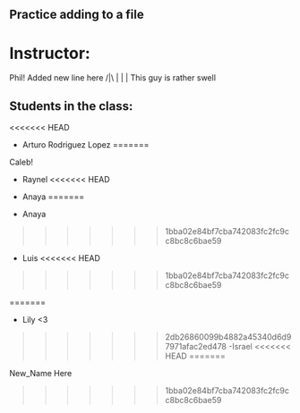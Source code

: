 ## Practice adding to a file

# Instructor:
Phil! Added new line here
/|\ 
 |
 |
 | This guy is rather swell

## Students in the class:
<<<<<<< HEAD
 - Arturo Rodriguez Lopez
=======

Caleb!

- Raynel
<<<<<<< HEAD
- Anaya
=======

- Anaya

>>>>>>> 1bba02e84bf7cba742083fc2fc9cc8bc8c6bae59
- Luis
<<<<<<< HEAD
>>>>>>> 1bba02e84bf7cba742083fc2fc9cc8bc8c6bae59

=======
- Lily <3
>>>>>>> 2db26860099b4882a45340d6d97971afac2ed478
-Israel
<<<<<<< HEAD
=======

New_Name Here
>>>>>>> 1bba02e84bf7cba742083fc2fc9cc8bc8c6bae59
